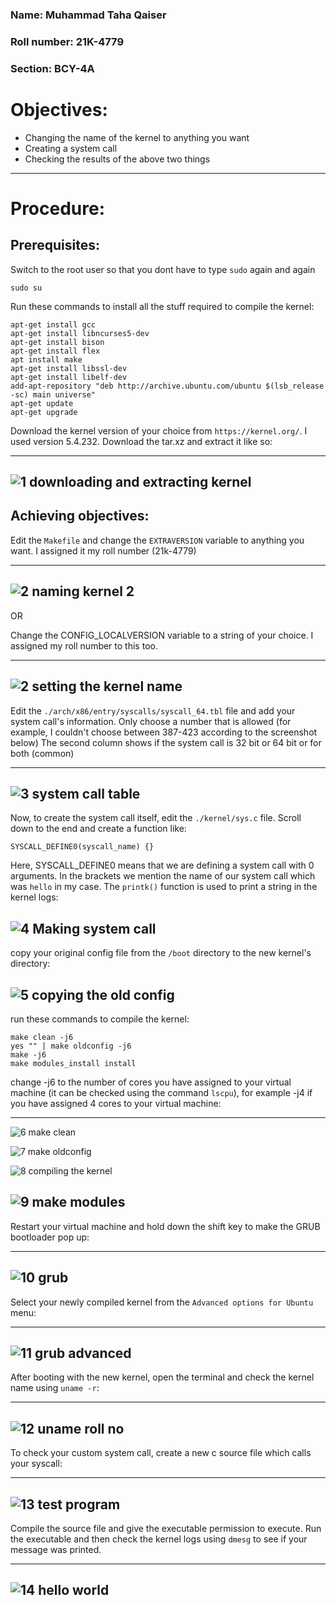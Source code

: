 ### Name: Muhammad Taha Qaiser
### Roll number: 21K-4779
### Section: BCY-4A

# Objectives:

- Changing the name of the kernel to anything you want
- Creating a system call
- Checking the results of the above two things

---

# Procedure:

  ## Prerequisites:
  
Switch to the root user so that you dont have to type `sudo` again and again
    
    sudo su
  
Run these commands to install all the stuff required to compile the kernel:
  
    apt-get install gcc
    apt-get install libncurses5-dev
    apt-get install bison
    apt-get install flex
    apt install make
    apt-get install libssl-dev
    apt-get install libelf-dev
    add-apt-repository "deb http://archive.ubuntu.com/ubuntu $(lsb_release -sc) main universe"
    apt-get update
    apt-get upgrade

Download the kernel version of your choice from `https://kernel.org/`. I used version 5.4.232. Download the tar.xz and extract it like so:

---
![1 downloading and extracting kernel](https://user-images.githubusercontent.com/115342166/221254019-e8374278-87a2-418d-abf2-48d48c7d6dd6.PNG)
---

## Achieving objectives:

Edit the `Makefile` and change the `EXTRAVERSION` variable to anything you want. I assigned it my roll number (21k-4779)

---
![2 naming kernel 2](https://user-images.githubusercontent.com/115342166/221254041-07b4a35f-2db9-4b8a-a5db-9fec6f1e20cc.PNG)
---

OR

Change the CONFIG_LOCALVERSION variable to a string of your choice. I assigned my roll number to this too.

---
![2 setting the kernel name](https://user-images.githubusercontent.com/115342166/221254052-3b6d65c8-6c93-44dd-acab-64ae9f9a0f01.PNG)
---

Edit the `./arch/x86/entry/syscalls/syscall_64.tbl` file and add your system call's information. 
Only choose a number that is allowed (for example, I couldn't choose between 387-423 according to the screenshot below)
The second column shows if the system call is 32 bit or 64 bit or for both (common)

---
![3 system call table](https://user-images.githubusercontent.com/115342166/221254056-9356e040-028e-499e-8642-8828e13253a4.PNG)
---

Now, to create the system call itself, edit the `./kernel/sys.c` file. Scroll down to the end and create a function like:
  
    SYSCALL_DEFINE0(syscall_name) {}

Here, SYSCALL_DEFINE0 means that we are defining a system call with 0 arguments. In the brackets we mention the name of our system call which
was `hello` in my case. The `printk()` function is used to print a string in the kernel logs:

![4 Making system call](https://user-images.githubusercontent.com/115342166/221254069-bda93cc7-cef7-4e90-8806-2ba064a28ecd.PNG)
---

copy your original config file from the `/boot` directory to the new kernel's directory:

![5 copying the old config](https://user-images.githubusercontent.com/115342166/221254085-02a4acad-3701-4775-b1f3-91b3bcee29f4.PNG)
---

run these commands to compile the kernel:
  
    make clean -j6
    yes "" | make oldconfig -j6
    make -j6
    make modules_install install

change -j6 to the number of cores you have assigned to your virtual machine (it can be checked using the command `lscpu`), for example -j4 if you have
assigned 4 cores to your virtual machine:

---
![6 make clean](https://user-images.githubusercontent.com/115342166/221254092-0ca74d5d-9ddb-47d4-bd25-fee5657efa94.PNG)

![7 make oldconfig](https://user-images.githubusercontent.com/115342166/221254110-7ec1d906-4084-4976-bff8-051bbcc1fa66.PNG)

![8 compiling the kernel](https://user-images.githubusercontent.com/115342166/221254119-5020a58b-56da-437b-adac-62c139538fdf.PNG)

![9 make modules](https://user-images.githubusercontent.com/115342166/221254135-2be386c2-4a85-4aca-ae56-32870e6ba5e2.PNG)
---

Restart your virtual machine and hold down the shift key to make the GRUB bootloader pop up:

---
![10 grub](https://user-images.githubusercontent.com/115342166/221254182-0fb2ad74-4f4e-4ddb-be44-951e269a8870.PNG)
---

Select your newly compiled kernel from the `Advanced options for Ubuntu` menu:

---
![11 grub advanced](https://user-images.githubusercontent.com/115342166/221254206-e60f2a52-17bb-4665-90f3-7e6342fec45a.PNG)
---

After booting with the new kernel, open the terminal and check the kernel name using `uname -r`:

---
![12 uname roll no](https://user-images.githubusercontent.com/115342166/221254248-b56c8fb1-879d-4725-be1b-5275af4cc10a.PNG)
---

To check your custom system call, create a new c source file which calls your syscall:

---
![13 test program](https://user-images.githubusercontent.com/115342166/221254273-13c798bb-b899-4593-9448-ac5bfedf57c2.PNG)
---

Compile the source file and give the executable permission to execute. Run the executable and then check the kernel logs using `dmesg` to see if your
message was printed.

---
![14 hello world](https://user-images.githubusercontent.com/115342166/221254289-6345abb4-00af-4e47-81a9-44a18ad2b768.PNG)
---
